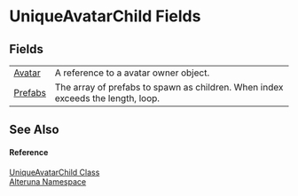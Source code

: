 # UniqueAvatarChild Fields




## Fields
<table>
<tr>
<td><a href="F_Alteruna_UniqueAvatarChild_Avatar">Avatar</a></td>
<td>A reference to a avatar owner object.</td></tr>
<tr>
<td><a href="F_Alteruna_UniqueAvatarChild_Prefabs">Prefabs</a></td>
<td>The array of prefabs to spawn as children. When index exceeds the length, loop.</td></tr>
</table>

## See Also


#### Reference
<a href="T_Alteruna_UniqueAvatarChild">UniqueAvatarChild Class</a>  
<a href="N_Alteruna">Alteruna Namespace</a>  

